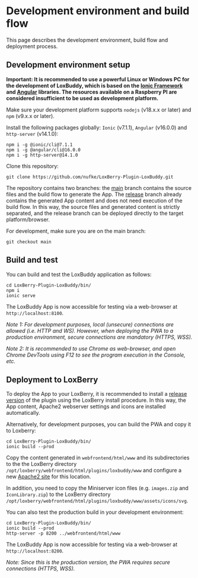 # Development environment and build flow

This page describes the development environment, build flow and deployment process. 

## Development environment setup

**Important: It is recommended to use a powerful Linux or Windows PC for the development of LoxBuddy, which is based on the [Ionic Framework](https://ionicframework.com/) and [Angular](https://angular.io/) libraries. The resources available on a Raspberry PI are considered insufficient to be used as development platform.**

Make sure your development platform supports `nodejs` (v18.x.x or later) and `npm` (v9.x.x or later).

Install the following packages globally: `Ionic` (v7.1.1), `Angular` (v16.0.0) and `http-server` (v14.1.0):
```
npm i -g @ionic/cli@7.1.1
npm i -g @angular/cli@16.0.0
npm i -g http-server@14.1.0
```

Clone this repository:
```
git clone https://github.com/nufke/LoxBerry-Plugin-LoxBuddy.git
```

The repository contains two branches: the [main](https://github.com/nufke/LoxBerry-Plugin-LoxBuddy/tree/main) branch contains the source files and the build flow to generate the App. The [release](https://github.com/nufke/LoxBerry-Plugin-LoxBuddy/tree/release) branch already contains the generated App content and does not need execution of the build flow. In this way, the source files and generated content is strictly separated, and the release branch can be deployed directly to the target platform/browser.

For development, make sure you are on the main branch:
```
git checkout main
```

## Build and test

You can build and test the LoxBuddy application as follows:
```
cd LoxBerry-Plugin-LoxBuddy/bin/
npm i
ionic serve 
```

The LoxBuddy App is now accessible for testing via a web-browser at `http://localhost:8100`.

*Note 1: For development purposes, local (unsecure) connections are allowed (i.e. HTTP and WS). However, when deploying the PWA to a production environment, secure connections are mandatory (HTTPS, WSS).*

*Note 2: It is recommended to use Chrome as web-browser, and open Chrome DevTools using F12 to see the program execution in the Console, etc.*

## Deployment to LoxBerry

To deploy the App to your LoxBerry, it is recommended to install a [release version](https://github.com/nufke/LoxBerry-Plugin-LoxBuddy/releases) of the plugin using the LoxBerry install procedure. In this way, the App content, Apache2 webserver settings and icons are installed automatically.

Alternatively, for development purposes, you can build the PWA and copy it to Loxberry:
```
cd LoxBerry-Plugin-LoxBuddy/bin/
ionic build --prod
```

Copy the content generated in `webfrontend/html/www` and its subdirectories to the the LoxBerry directory `/opt/loxberry/webfrontend/html/plugins/loxbuddy/www` and configure a new [Apache2 site](https://github.com/nufke/LoxBerry-Plugin-LoxBuddy/blob/main/config/apache2.conf) for this location.
 
In addition, you need to copy the Miniserver icon files (e.g. `images.zip` and `IconLibrary.zip`) to the LoxBerry directory `/opt/loxberry/webfrontend/html/plugins/loxbuddy/www/assets/icons/svg`.

You can also test the production build in your development environment:
```
cd LoxBerry-Plugin-LoxBuddy/bin/
ionic build --prod
http-server -p 8200 ../webfrontend/html/www
```

The LoxBuddy App is now accessible for testing via a web-browser at `http://localhost:8200`.

*Note: Since this is the production version, the PWA requires secure connections (HTTPS, WSS).*